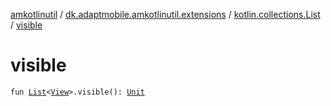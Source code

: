 [amkotlinutil](../../index.md) / [dk.adaptmobile.amkotlinutil.extensions](../index.md) / [kotlin.collections.List](index.md) / [visible](visible.md)

# visible

`fun `[`List`](https://kotlinlang.org/api/latest/jvm/stdlib/kotlin.collections/-list/index.html)`<`[`View`](https://developer.android.com/reference/android/view/View.html)`>.visible(): `[`Unit`](https://kotlinlang.org/api/latest/jvm/stdlib/kotlin/-unit/index.html)